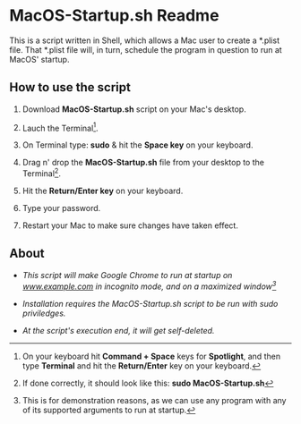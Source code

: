 # MacOS-Startup.sh Readme

This is a script written in Shell, which allows a Mac user to create a *.plist file.
That *.plist file will, in turn, schedule the program in question to run at MacOS' startup.

## How to use the script

1. Download **MacOS-Startup.sh** script on your Mac's desktop.

2. Lauch the Terminal[^1].

3. On Terminal type: **sudo** & hit the **Space key** on your keyboard.

4. Drag n' drop the **MacOS-Startup.sh** file from your desktop to the Terminal[^2].

5. Hit the **Return/Enter key** on your keyboard.

6. Type your password.

7. Restart your Mac to make sure changes have taken effect.

## About

- *This script will make Google Chrome to run at startup on www.example.com in incognito mode, and on a maximized window[^3]*

- *Installation requires the MacOS-Startup.sh script to be run with sudo priviledges.*

- *At the script's execution end, it will get self-deleted.*

[^1]: On your keyboard hit **Command + Space** keys for **Spotlight**, and then type **Terminal** and hit the **Return/Enter** key on your keyboard.
[^2]: If done correctly, it should look like this: **sudo MacOS-Startup.sh**
[^3]: This is for demonstration reasons, as we can use any program with any of its supported arguments to run at startup.
